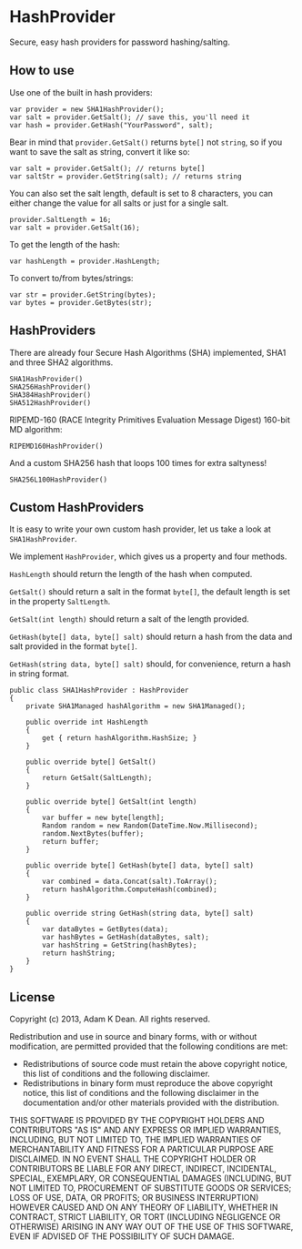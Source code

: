 # HashProvider

Secure, easy hash providers for password hashing/salting.

## How to use

Use one of the built in hash providers:

    var provider = new SHA1HashProvider();
    var salt = provider.GetSalt(); // save this, you'll need it
    var hash = provider.GetHash("YourPassword", salt);

Bear in mind that `provider.GetSalt()` returns `byte[]` not `string`, so if you want to save the salt as string, convert it like so:

    var salt = provider.GetSalt(); // returns byte[]
    var saltStr = provider.GetString(salt); // returns string

You can also set the salt length, default is set to 8 characters, you can either change the value for all salts or just for a single salt.

    provider.SaltLength = 16; 
    var salt = provider.GetSalt(16);

To get the length of the hash:

    var hashLength = provider.HashLength;

To convert to/from bytes/strings:

    var str = provider.GetString(bytes);
    var bytes = provider.GetBytes(str);

## HashProviders

There are already four Secure Hash Algorithms (SHA) implemented, SHA1 and three SHA2 algorithms.

    SHA1HashProvider()
    SHA256HashProvider()
    SHA384HashProvider()
    SHA512HashProvider()

RIPEMD-160 (RACE Integrity Primitives Evaluation Message Digest) 160-bit MD algorithm:

    RIPEMD160HashProvider()

And a custom SHA256 hash that loops 100 times for extra saltyness!

    SHA256L100HashProvider()

## Custom HashProviders

It is easy to write your own custom hash provider, let us take a look at `SHA1HashProvider`.

We implement `HashProvider`, which gives us a property and four methods.

`HashLength` should return the length of the hash when computed.

`GetSalt()` should return a salt in the format `byte[]`, the default length is set in the property `SaltLength`.

`GetSalt(int length)` should return a salt of the length provided.

`GetHash(byte[] data, byte[] salt)` should return a hash from the data and salt provided in the format `byte[]`.

`GetHash(string data, byte[] salt)` should, for convenience, return a hash in string format.


    public class SHA1HashProvider : HashProvider
    {
        private SHA1Managed hashAlgorithm = new SHA1Managed();

        public override int HashLength
        {
            get { return hashAlgorithm.HashSize; }
        }
            
        public override byte[] GetSalt()
        {
            return GetSalt(SaltLength);
        }

        public override byte[] GetSalt(int length)
        {
            var buffer = new byte[length];
            Random random = new Random(DateTime.Now.Millisecond);
            random.NextBytes(buffer);
            return buffer;
        }

        public override byte[] GetHash(byte[] data, byte[] salt)
        {
            var combined = data.Concat(salt).ToArray();
            return hashAlgorithm.ComputeHash(combined);
        }

        public override string GetHash(string data, byte[] salt)
        {
            var dataBytes = GetBytes(data);
            var hashBytes = GetHash(dataBytes, salt);
            var hashString = GetString(hashBytes);
            return hashString;
        }
    }

## License

Copyright (c) 2013, Adam K Dean. All rights reserved.

Redistribution and use in source and binary forms, with or without modification, are permitted provided that the following conditions are met:

- Redistributions of source code must retain the above copyright notice, this list of conditions and the following disclaimer.
- Redistributions in binary form must reproduce the above copyright notice, this list of conditions and the following disclaimer in the documentation and/or other materials provided with the distribution.

THIS SOFTWARE IS PROVIDED BY THE COPYRIGHT HOLDERS AND CONTRIBUTORS "AS IS" AND ANY EXPRESS OR IMPLIED WARRANTIES, INCLUDING, BUT NOT LIMITED TO, THE IMPLIED WARRANTIES OF MERCHANTABILITY AND FITNESS FOR A PARTICULAR PURPOSE ARE DISCLAIMED. IN NO EVENT SHALL THE COPYRIGHT HOLDER OR CONTRIBUTORS BE LIABLE FOR ANY DIRECT, INDIRECT, INCIDENTAL, SPECIAL, EXEMPLARY, OR CONSEQUENTIAL DAMAGES (INCLUDING, BUT NOT LIMITED TO, PROCUREMENT OF SUBSTITUTE GOODS OR SERVICES; LOSS OF USE, DATA, OR PROFITS; OR BUSINESS INTERRUPTION) HOWEVER CAUSED AND ON ANY THEORY OF LIABILITY, WHETHER IN CONTRACT, STRICT LIABILITY, OR TORT (INCLUDING NEGLIGENCE OR OTHERWISE) ARISING IN ANY WAY OUT OF THE USE OF THIS SOFTWARE, EVEN IF ADVISED OF THE POSSIBILITY OF SUCH DAMAGE.